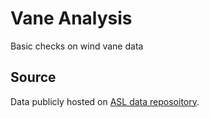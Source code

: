 # Vane Analysis
Basic checks on wind vane data


## Source
Data publicly hosted on [ASL data reposoitory](https://projects.asl.ethz.ch/datasets/doku.php?id=deepstall).

